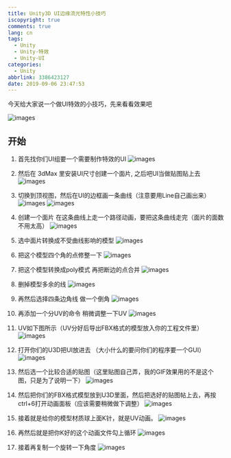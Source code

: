 ```yaml
---
title: Unity3D UI边缘流光特性小技巧
iscopyright: true
comments: true
lang: cn
tags:
  - Unity
  - Unity-特效
  - Unity-UI
categories:
  - Unity
abbrlink: 3386423127
date: 2019-09-06 23:47:53
---
```



今天给大家说一个做UI特效的小技巧，先来看看效果吧

![images](http://img.t-dou.net/u3d_ui_liuguang/01.gif)


## 开始

1. 首先找你们UI组要一个需要制作特效的UI
![images](http://img.t-dou.net/u3d_ui_liuguang/01.png)


2. 然后在 3dMax 里安装UI尺寸创建一个面片, 之后吧UI当做贴图贴上去
![images](http://img.t-dou.net/u3d_ui_liuguang/02.png)


3. 切换到顶视图，然后在UI的边框画一条曲线（注意要用Line自己画出来）
![images](http://img.t-dou.net/u3d_ui_liuguang/03-1.png)
![images](http://img.t-dou.net/u3d_ui_liuguang/03-2.png)

4. 创建一个面片 在这条曲线上走一个路径动画，要把这条曲线走完（面片的面数不用太高）
![images](http://img.t-dou.net/u3d_ui_liuguang/04.png)

5. 选中面片转换成不受曲线影响的模型
![images](http://img.t-dou.net/u3d_ui_liuguang/05.png)

6. 把这个模型四个角的点修整一下
![images](http://img.t-dou.net/u3d_ui_liuguang/06.png)

7. 把这个模型转换成poly模式 再把断边的点合并
![images](http://img.t-dou.net/u3d_ui_liuguang/07.png)

8. 删掉模型多余的线
![images](http://img.t-dou.net/u3d_ui_liuguang/08.png)

9. 再然后选择四条边角线  做一个倒角
![images](http://img.t-dou.net/u3d_ui_liuguang/09.png)

10. 再添加一个分UV的命令 稍微调整一下UV
![images](http://img.t-dou.net/u3d_ui_liuguang/10.png)

11. UV如下图所示（UV分好后导出FBX格式的模型放入你的工程文件里）
![images](http://img.t-dou.net/u3d_ui_liuguang/11.png)

12. 打开你们的U3D把UI放进去 （大小什么的要问你们的程序要一个GUI）
![images](http://img.t-dou.net/u3d_ui_liuguang/12.png)

13. 然后选一个比较合适的贴图（这里贴图自己弄，我的GIF效果用的不是这个图，只是为了说明一下）
![images](http://img.t-dou.net/u3d_ui_liuguang/13.png)

14. 然后把你们的FBX格式模型放到U3D里面，然后把选好的贴图帖上去，再按ctrl+6打开动画面板（应该需要稍微做下调整）
![images](http://img.t-dou.net/u3d_ui_liuguang/14.png)

15. 接着就是给你的模型材质球上面K针，就是UV动画。
![images](http://img.t-dou.net/u3d_ui_liuguang/15.png)

16. 再然后就是把你K好的这个动画文件勾上循环
![images](http://img.t-dou.net/u3d_ui_liuguang/16.png)

17. 接着再复制一个旋转一下角度
![images](http://img.t-dou.net/u3d_ui_liuguang/17.png)

